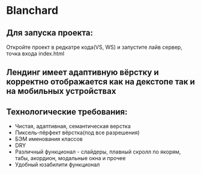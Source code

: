# Blanchard

## Для запуска проекта:
 Откройте проект в редкатре кода(VS, WS) и запустите лайв сервер, точка входа index.html
## Лендинг имеет адаптивную вёрстку и корректно отображается как на декстопе так и на мобильных устройствах
## Технологические требования:
* Чистая, адаптивная, семантическая верстка
* Пиксель-пёрфект вёрстка(под все разрешения)
* БЭМ именования классов
* DRY
* Различный функционал - слайдеры, плавный скролл по якорям, табы, акордион, модальные окна и прочее 
* Удобный юзабилити функционал
